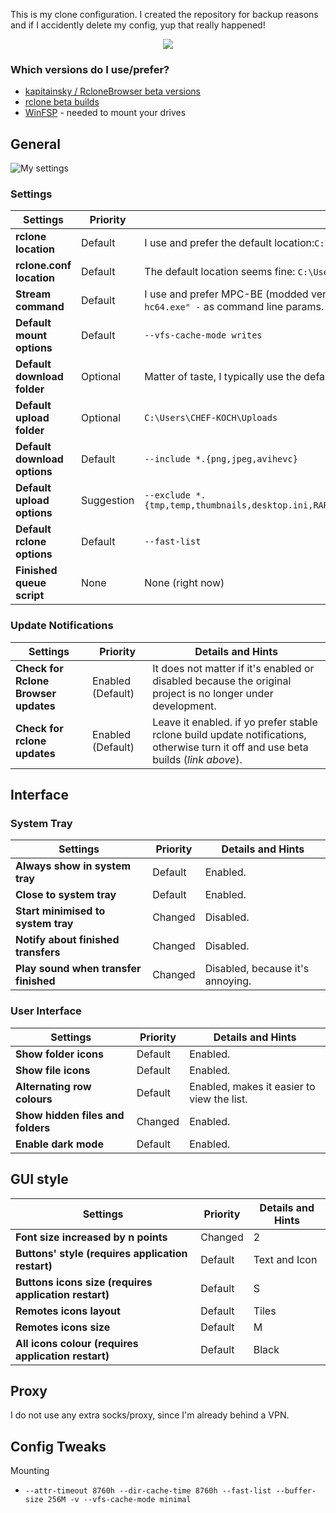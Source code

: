 This is my clone configuration. I created the repository for backup reasons and if I accidently delete my config, yup that really happened!

<p align="center">
  <img width="auto" height="auto" src="https://github.com/CHEF-KOCH/RBC/blob/master/Screenshots/About.png?">
</p>


### Which versions do I use/prefer?
* [kapitainsky / RcloneBrowser beta versions](https://github.com/kapitainsky/RcloneBrowser/issues/93)
* [rclone beta builds](https://beta.rclone.org/)
* [WinFSP](https://github.com/billziss-gh/winfsp) - needed to mount your drives


## General

![My settings](https://github.com/CHEF-KOCH/RBC/blob/master/Screenshots/Preferences.png?raw=true "Preferences")

### Settings
**Settings** | **Priority** | **Details and Hints**
--- | --- | ---
**rclone location** | Default | I use and prefer the default location:`C:\Users\CHEF-KOCH\AppData\Local\rclone\rclone.exe`.
**rclone.conf location** | Default | The default location seems fine: `C:\Users\CHEF-KOCH\.config\rclone\rclone.conf`.
**Stream command** | Default | I use and prefer MPC-BE (modded version of MPC-HC), with `"C:/Program Files (x86)/MPC-BE/mpc-hc64.exe" -` as command line params.
**Default mount options** | Default | `--vfs-cache-mode writes`
**Default download folder** | Optional | Matter of taste, I typically use the default here too, `C:\Users\CHEF-KOCH\Downloads`.
**Default upload folder** | Optional | `C:\Users\CHEF-KOCH\Uploads`
**Default download options** | Default | `--include *.{png,jpeg,avihevc}`
**Default upload options** | Suggestion | `--exclude *.{tmp,temp,thumbnails,desktop.ini,RARBG_DO_NOT_MIRROR.exe,RARBG.txt,WWW.YTS.AG.jpg,1.jpg,sample.mkv}`
**Default rclone options** | Default | `--fast-list`
**Finished queue script** | None | None (right now)



### Update Notifications
**Settings** | **Priority** | **Details and Hints**
--- | --- | ---
**Check for Rclone Browser updates** | Enabled (Default) | It does not matter if it's enabled or disabled because the original project is no longer under development.
**Check for rclone updates** | Enabled (Default) | Leave it enabled. if yo prefer stable rclone build update notifications, otherwise turn it off and use beta builds (_link above_).



## Interface

### System Tray
**Settings** | **Priority** | **Details and Hints**
--- | --- | ---
**Always show in system tray** | Default | Enabled.
**Close to system tray** | Default | Enabled.
**Start minimised to system tray** | Changed | Disabled.
**Notify about finished transfers** | Changed | Disabled.
**Play sound when transfer finished** | Changed | Disabled, because it's annoying.


### User Interface
**Settings** | **Priority** | **Details and Hints**
--- | --- | ---
**Show folder icons** | Default | Enabled.
**Show file icons** | Default | Enabled.
**Alternating row colours** | Default | Enabled, makes it easier to view the list.
**Show hidden files and folders** | Changed | Enabled.
**Enable dark mode** | Default | Enabled.


## GUI style

**Settings** | **Priority** | **Details and Hints**
--- | --- | ---
**Font size increased by n points** | Changed | 2
**Buttons' style (requires application restart)** | Default | Text and Icon
**Buttons icons size (requires application restart)** | Default | S
**Remotes icons layout** | Default | Tiles
**Remotes icons size** | Default | M
**All icons colour (requires application restart)** | Default | Black



## Proxy

I do not use any extra socks/proxy, since I'm already behind a VPN.


## Config Tweaks

Mounting
* `--attr-timeout 8760h --dir-cache-time 8760h --fast-list --buffer-size 256M -v --vfs-cache-mode minimal`
